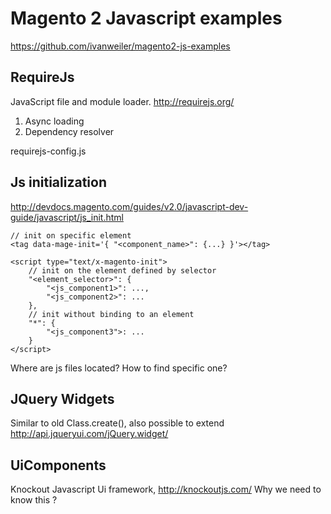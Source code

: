 # Magento 2 Javascript examples
https://github.com/ivanweiler/magento2-js-examples

## RequireJs

JavaScript file and module loader.
http://requirejs.org/

1. Async loading
2. Dependency resolver

requirejs-config.js

## Js initialization

http://devdocs.magento.com/guides/v2.0/javascript-dev-guide/javascript/js_init.html
```
// init on specific element
<tag data-mage-init='{ "<component_name>": {...} }'></tag>

<script type="text/x-magento-init">
    // init on the element defined by selector
    "<element_selector>": {
        "<js_component1>": ...,
        "<js_component2>": ...
    },
    // init without binding to an element
    "*": {
        "<js_component3">: ...
    }
</script>
```

Where are js files located? How to find specific one?

## JQuery Widgets

Similar to old Class.create(), also possible to extend
http://api.jqueryui.com/jQuery.widget/

## UiComponents

Knockout Javascript Ui framework, http://knockoutjs.com/
Why we need to know this ?

